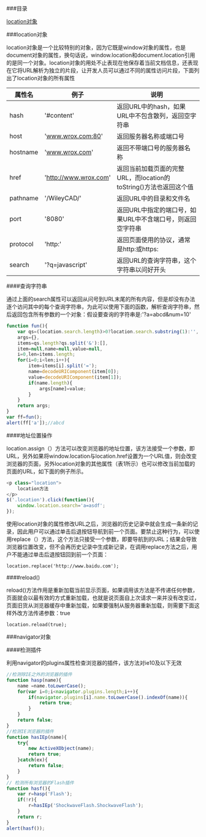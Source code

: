###目录

[location对象](#a1)

<a name="a1"></a>

###location对象

location对象是一个比较特别的对象，因为它既是window对象的属性，也是document对象的属性，换句话说，window.location和document.location引用的是同一个对象。location对象的用处不止表现在他保存着当前文档信息，还表现在它将URL解析为独立的片段，让开发人员可以通过不同的属性访问片段，下面列出了location对象的所有属性

|属性名|例子|说明|
|---|---|---|
|hash|'#content'|返回URL中的hash，如果URL中不包含散列，返回空字符串|
|host|'www.wrox.com:80'|返回服务器名称或端口号|
|hostname|'www.wrox.com'|返回不带端口号的服务器名称|
|href|'http://www.wrox.com'|返回当前加载页面的完整URL，而location的toString()方法也返回这个值|
|pathname|'/WileyCAD/'|返回URL中的目录和文件名|
|port|'8080'|返回URL中指定的端口号，如果URL中不含端口号，则返回空字符串|
|protocol|'http:'|返回页面使用的协议，通常是http:或https:|
|search|'?q=javascript'|返回URL的查询字符串，这个字符串以问好开头|

####查询字符串

通过上面的search属性可以返回从问号到URL末尾的所有内容，但是却没有办法逐个访问其中的每个查询字符串，为此可以使用下面的函数，解析查询字符串，然后返回包含所有参数的一个对象：假设要查询的字符串是:'?a=abcd&num=10'

```javascript
function fun(){
	var qs=(location.search.length)>0?location.search.substring(1):'',
	args={},
	items=qs.length?qs.split('&'):[],
	item=null,name=null,value=null,
	i=0,len=items.length;
	for(i=0;i<len;i++){
		item=items[i].split('=');
		name=decodeURIComponent(item[0]);
		value=decodeURIComponent(item[1]);
		if(name.length){
			args[name]=value;
		}
	}
	return args;
}
var ff=fun();
alert(ff['a']);//abcd
```

####地址位置操作

location.assign（）方法可以改变浏览器的地址位置，该方法接受一个参数，即URL，另外如果将window.location与location.href设置为一个URL值，则会改变浏览器的页面，另外location对象的其他属性（表1所示）也可以修改当前加载的页面的URL，如下面的例子所示。

```javascript
<p class="location">
	location方法
</p>
$('.location').click(function(){
	window.location.search='a=asdf';
});
```

使用location对象的属性修改URL之后，浏览器的历史记录中就会生成一条新的记录，因此用户可以通过单击后退按钮导航到前一个页面。要禁止这种行为，可以使用replace（）方法，这个方法只接受一个参数，即要导航到的URL；结果会导致浏览器位置改变，但不会再历史记录中生成新记录，在调用replace方法之后，用户不能通过单击后退按钮回到前一个页面：

	location.replace('http://www.baidu.com');

####reload()

reload()方法作用是重新加载当前显示页面，如果调用该方法是不传递任何参数，页面就会以最有效的方式重新加载，也就是说页面自上次请求一来并没有改变过，页面旧货从浏览器缓存中重新加载，如果要强制从服务器重新加载，则需要下面这样外改方法传递参数：true

	location.reload(true);

###navigator对象

####检测插件

利用navigator的plugins属性检查浏览器的插件，该方法对ie10及以下无效

```javascript
//检测除IE之外的浏览器的插件
function hasp(name){
	name =name.toLowerCase();
	for(var i=0;i<navigator.plugins.length;i++){
		if(navigator.plugins[i].name.toLowerCase().indexOf(name)){
			return true;
		}
	}
	return false;
}
//检测IE浏览器的插件
function hasIEp(name){
	try{
		new ActiveXObject(name);
		return true;
	}catch(ex){
		return false;
	}
}
// 检测所有浏览器的Flash插件
function hasf(){
	var r=hasp('Flash');
	if(!r){
		r=hasIEp('ShockwaveFlash.ShockwaveFlash');
	}
	return r;
}
alert(hasf());
```